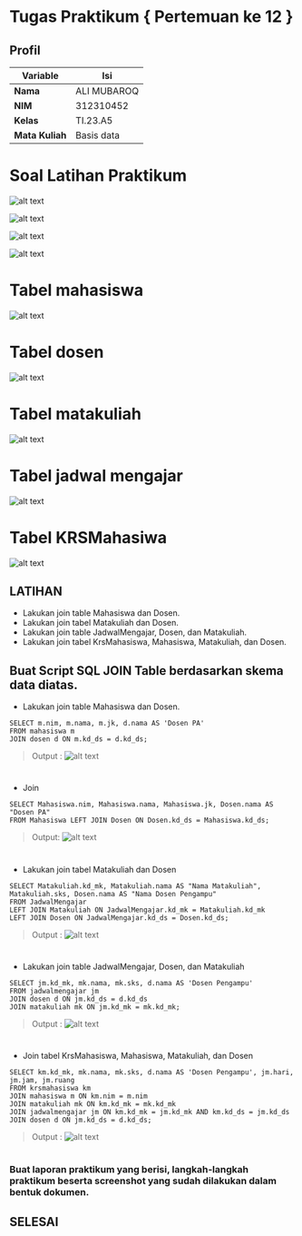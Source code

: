 # Tugas Praktikum { Pertemuan ke 12 }

## Profil
| Variable | Isi |
| -------- | --- |
| **Nama** | ALI MUBAROQ |
| **NIM** | 312310452 |
| **Kelas** | TI.23.A5 |
| **Mata Kuliah** | Basis data |

# Soal Latihan Praktikum 

![alt text](<gambar/tabel M.png>)

![alt text](<gambar/tabel D&MK.png>)

![alt text](<gambar/tabel JM.png>)

![alt text](<gambar/tabel KRSM.png>)

# Tabel mahasiswa
![alt text](<gambar/img 1.png>)

# Tabel dosen
![alt text](<gambar/img 2.png>)

# Tabel matakuliah
![alt text](<gambar/img 3.png>)

# Tabel jadwal mengajar
![alt text](<gambar/img 4.png>)

# Tabel KRSMahasiwa
![alt text](<gambar/img 5.png>)

## LATIHAN

- Lakukan join table Mahasiswa dan Dosen.
- Lakukan join tabel Matakuliah dan Dosen.
- Lakukan join table JadwalMengajar, Dosen, dan Matakuliah.
- Lakukan join tabel KrsMahasiswa, Mahasiswa, Matakuliah, dan Dosen.

## Buat Script SQL JOIN Table berdasarkan skema data diatas.

- Lakukan join table Mahasiswa dan Dosen.
```
SELECT m.nim, m.nama, m.jk, d.nama AS 'Dosen PA'
FROM mahasiswa m
JOIN dosen d ON m.kd_ds = d.kd_ds;
```
>Output :
![alt text](<gambar/img 6.png>)
#
- Join
```
SELECT Mahasiswa.nim, Mahasiswa.nama, Mahasiswa.jk, Dosen.nama AS "Dosen PA"
FROM Mahasiswa LEFT JOIN Dosen ON Dosen.kd_ds = Mahasiswa.kd_ds;
```
>Output:
![alt text](<gambar/img 7.png>)
#

- Lakukan join tabel Matakuliah dan Dosen
```
SELECT Matakuliah.kd_mk, Matakuliah.nama AS "Nama Matakuliah", Matakuliah.sks, Dosen.nama AS "Nama Dosen Pengampu"
FROM JadwalMengajar
LEFT JOIN Matakuliah ON JadwalMengajar.kd_mk = Matakuliah.kd_mk
LEFT JOIN Dosen ON JadwalMengajar.kd_ds = Dosen.kd_ds;
```
>Output :
![alt text](<gambar/img 8.png>)
#
- Lakukan join table JadwalMengajar, Dosen, dan Matakuliah
```
SELECT jm.kd_mk, mk.nama, mk.sks, d.nama AS 'Dosen Pengampu'
FROM jadwalmengajar jm
JOIN dosen d ON jm.kd_ds = d.kd_ds
JOIN matakuliah mk ON jm.kd_mk = mk.kd_mk;
```
>Output :
![alt text](<gambar/img 9.png>)
#
-  Join tabel KrsMahasiswa, Mahasiswa, Matakuliah, dan Dosen
```
SELECT km.kd_mk, mk.nama, mk.sks, d.nama AS 'Dosen Pengampu', jm.hari, jm.jam, jm.ruang
FROM krsmahasiswa km
JOIN mahasiswa m ON km.nim = m.nim
JOIN matakuliah mk ON km.kd_mk = mk.kd_mk
JOIN jadwalmengajar jm ON km.kd_mk = jm.kd_mk AND km.kd_ds = jm.kd_ds
JOIN dosen d ON jm.kd_ds = d.kd_ds;
```
>Output :
![alt text](<gambar/img 10.png>)
#

### Buat laporan praktikum yang berisi, langkah-langkah praktikum beserta screenshot yang sudah dilakukan dalam bentuk dokumen.

## SELESAI
